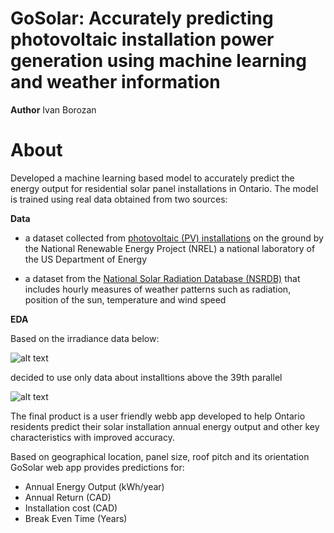 GoSolar: Accurately predicting photovoltaic installation power generation using machine learning and weather information 
================================================================================================

**Author** Ivan Borozan 

About
=====

Developed a machine learning based model to accurately predict the energy output for residential solar panel installations in Ontario. The model is trained using real data obtained from two sources:

**Data**

* a dataset collected from [photovoltaic (PV) installations](https://openpv.nrel.gov/) on the ground by the National Renewable Energy Project (NREL) a national laboratory of the US Department of Energy

* a dataset from the [National Solar Radiation Database (NSRDB)](https://nsrdb.nrel.gov/) that includes hourly measures of weather patterns such as radiation, position of the sun, temperature and wind speed

**EDA**

Based on the irradiance data below:

![alt text](https://drive.google.com/open?id=1c58DP81eR6ChYnGTnLmih6oeaTXxOBpJ)

decided to use only data about installtions above the 39th parallel

![alt text](https://drive.google.com/open?id=1j5aKgGo5owh90qb_h2bUV5ItdnR_X1Kl)

The final product is a user friendly webb app developed to help Ontario residents predict their solar installation annual energy output and other key characteristics with improved accuracy.

Based on geographical location, panel size, roof pitch and its orientation GoSolar web app provides predictions for:

* Annual Energy Output (kWh/year)
* Annual Return (CAD)
* Installation cost (CAD)
* Break Even Time (Years)
